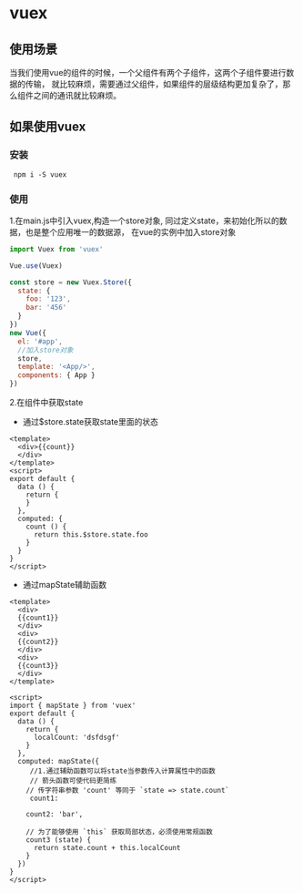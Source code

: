 # vuex

## 使用场景

当我们使用vue的组件的时候，一个父组件有两个子组件，这两个子组件要进行数据的传输，
就比较麻烦，需要通过父组件，如果组件的层级结构更加复杂了，那么组件之间的通讯就比较麻烦。

## 如果使用vuex

### 安装

```
 npm i -S vuex
```

### 使用

1.在main.js中引入vuex,构造一个store对象,
同过定义state，来初始化所以的数据，也是整个应用唯一的数据源，
在vue的实例中加入store对象

```javascript
import Vuex from 'vuex'

Vue.use(Vuex)

const store = new Vuex.Store({
  state: {
    foo: '123',
    bar: '456'
  }
})
new Vue({
  el: '#app',
  //加入store对象
  store,
  template: '<App/>',
  components: { App }
})

```
2.在组件中获取state
- 通过$store.state获取state里面的状态
```
<template>
  <div>{{count}}
  </div>
</template>
<script>
export default {
  data () {
    return {
    }
  },
  computed: {
    count () {
      return this.$store.state.foo
    }
  }
}
</script>
```
- 通过mapState辅助函数
```
<template>
  <div>
  {{count1}}
  </div>
  <div>
  {{count2}}
  </div>
  <div>
  {{count3}}
  </div>
</template>

<script>
import { mapState } from 'vuex'
export default {
  data () {
    return {
      localCount: 'dsfdsgf'
    }
  },
  computed: mapState({
     //1.通过辅助函数可以将state当参数传入计算属性中的函数
     // 箭头函数可使代码更简练
    // 传字符串参数 'count' 等同于 `state => state.count`
     count1:
  
    count2: 'bar',

    // 为了能够使用 `this` 获取局部状态，必须使用常规函数
    count3 (state) {
      return state.count + this.localCount
    }
  })
}
</script>
```